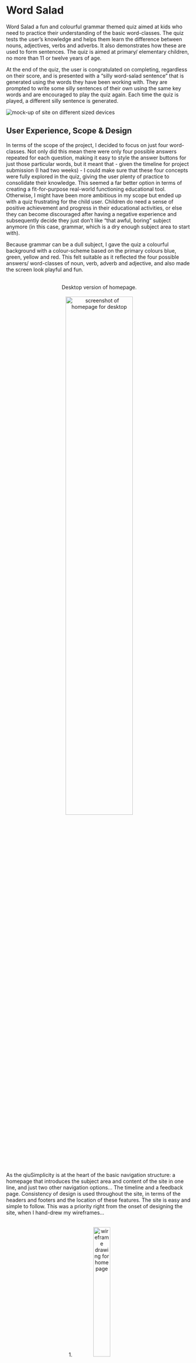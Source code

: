# **Word Salad**
Word Salad a fun and colourful grammar themed quiz aimed at kids who need to practice their understanding of the basic word-classes. The quiz tests the user’s knowledge and helps them learn the difference between nouns, adjectives, verbs and adverbs. It also demonstrates how these are used to form sentences. The quiz is aimed at primary/ elementary children, no more than 11 or twelve years of age.

At the end of the quiz, the user is congratulated on completing, regardless on their score, and is presented with a “silly word-salad sentence” that is generated using the words they have been working with. They are prompted to write some silly sentences of their own using the same key words and are encouraged to play the quiz again. Each time the quiz is played, a different silly sentence is generated.


![mock-up of site on different sized devices](assets/images/amiresponsive.jpg)

## **User Experience, Scope & Design**

In terms of the scope of the project, I decided to focus on just four word-classes. Not only did this mean there were only four possible answers repeated for each question, making it easy to style the answer buttons for just those particular words, but it meant that - given the timeline for project submission (I had two weeks) - I could make sure that these four concepts were fully explored in the quiz, giving the user plenty of practice to consolidate their knowledge. This seemed a far better option in terms of creating a fit-for-purpose real-world functioning educational tool. Otherwise, I might have been more ambitious in my scope but ended up with a quiz frustrating for the child user. Children do need a sense of positive achievement and progress in their educational activities, or else they can become discouraged after having a negative experience and subsequently decide they just don’t like “that awful, boring” subject anymore (in this case, grammar, which is a dry enough subject area to start with).

Because grammar can be a dull subject, I gave the quiz a colourful background with a colour-scheme based on the primary colours blue, green, yellow and red. This felt suitable as it reflected the four possible answers/ word-classes of noun, verb, adverb and adjective, and also made the screen look playful and fun.  

<br>
<center>Desktop version of homepage.<br><br><img src="assets/images/homePg.jpg" alt="screenshot of homepage for desktop" width="60%"/></center>
<br>

As the qiuSimplicity is at the heart of the basic navigation structure: a homepage that introduces the subject area and content of the site in one line, and just two other navigation options… The timeline and a feedback page. Consistency of design is used throughout the site, in terms of the headers and footers and the location of these features. The site is easy and simple to follow. This was a priority right from the onset of designing the site, when I hand-drew my wireframes...

<br>
<center>1. <img src="assets/images/frame-one.jpg" alt="wireframe drawing for homepage" width="30%"/></center>
<br>
<center>2. <img src="assets/images/frame-two.jpg" alt="wireframe drawing of timeline page in landscape" width="30%"/></center>     
<br>
<center>3. <img src="assets/images/frame-two-scrollview.jpg" alt="wireframe drawing of timeline page in portrait with scrolling view" width="25%"/></center>
<br>     
<center>4. <img src="assets/images/frame-three.jpg" alt="wireframe drawing of feedback page" width="30%"/></center>
<br>
<center>5. <img src="assets/images/frame-four.jpg" alt="wireframe drawing of landing page that says thank for submitting your form "width="30%"/></center>
<br>

Image one  is the homepage, images two and three are of the timeline, image four is the feedback page and image five is a 'thank you' page that pops up to confirm successful submission of the form.

A few minor aspects of design changed after the wireframing process. The hero image, for example, contains a lot of empty space in the middle, so it was better suited as a background image with what I called the 'blurb' going across the centre rather than underneath. I asked a friend to open the homepage on his computer with a large desktop, and he found that it was still very empty-looking after this change in design, so I veered away from my choice of the courier font (which evokes a historical sense of "typing" code using an old machine) for larger desktops. A more attractive, decorative font was employed just for bigger screens to address this issue. I chose "Homemade Apple" from Google Fonts as this worked well with the handwritten-style header (the font used for the header is "Permanent Marker", also from Google Fonts) in suggesting a first draft of history that's still being written. It also softens the page, giving a more homely feel, helping the user feel they are in their comfort zone despite being taught about a technical subject.

The combination of "Open Sans" (also from Google Fonts) for small text on the site with "Permanent Marker" for the header is a pairing suggested by Canva [Canva website](canva.com/learn/best-google-font-combinations).

The 'thank you' page that I planned, as confirmation to the user that their feedback form had been successfully submitted, fell away as the scope of the project became more limited given the time constraints. This is something I would like to add later. Instead, there is a standard Code Institute "form dump" confirmation message that pops us after data is successfully sent. 

I wanted to include links to the educational curricula in Ireland and the UK for teachers using the site for class, ideally during the week of international women's day, but I decided early on in the wireframing process that the scope would have to exclude this due to time constraints. This can be added as the website develops, along with an easily-printable format for the timeline, so that the history page can be used as a hand-out for students. I kept the scope quite basic, with space for additional content. The focus is on simply informing the user of the history of women in coding... A basic but attractive educational site that is also suitable for general interest.

## Design Responsivity, User Experience & Scope/ Strategy

Design responsivity for different devices is essential for positive user experiences. According to a recent article  by the online magazine Design Rush (15 Screen Resolutions to Design For | DesignRush), 90% of website visitors bounce due to poor design. So, after creating an elaborate desktop design for the homepage (which didn’t work on smaller screens) I decided to start again from scratch with a mobile first approach, with the awareness that a majority of website visits in general happen via smart phone. 

Accessibility is an important part of my website, as it is partly aimed at a non-tech-savvy audience who are less likely to have elaborate, expensive devices for viewing web pages. A young audience – especially the school student community - is also less likely to have the funds, as they do not control their own budget or income. So, I researched the most common screen sizes and set my scope for design responsivity around these. According to the Design Rush article already mentioned, which is based on statistics from StatCounter, the most common screen sizes for mobile phone are somewhere between 320 and 667 pixels wide and between 480 and 812 pixels tall. I tested the design of my site and created media queries with a focus on this in terms of mobile phone devices. However, these parameters only accounted for 45% of web surfers between March 2019 and March 2020, and there are now even more mobile phone sizes in use. Mobile phones clearly account for the most varied and unpredictable screen sizes in use, and so I did make sure that my media queries included sizes above and beyond the parameters discussed in Design Rush magazine…
The website is fully responsive from the smallest screen size of an iPhone 4.  Foldables and wearables were not included in the scope for the above reasons (they are less commonly used and RE associated with people with a higher level of tech-awareness and appreciation). 

According to research (the same article), tablet sizes and desktop sizes (including laptops) are far more predictable, in terms of assessing what most people use, so I strongly focused on the most common screen sizes for these types of devices when it came to testing my site using Chrome dev tools and creating specific media queries targeting these screen sizes.

The five most common desktop screen resolutions worldwide are: 1366 x 768px; 1536 x 864px; 1440 x 900px; 1920 x 1090px and 1280 x 720px. This includes laptops, and these screen-size users accounted for 63% of web surfing. While including media queries and dev testing for other screen sizes, I strongly focused on these. The site is optimised to look good and be accessible when it comes to how content is presented on these screen sizes. Strong contrast between content and background (colours, fonts, information boxes), and making sure the screen is not too "busy", have been priorities for these sized screens.

Tablets are even more predictable/ standard in size. The 5 most common tablet sizes used to surf the net between March 2019 and March 2020, according to StatCounter, were 1024 x 768px; 1280 x 800px, 800 x 1280px (the same device in portrait); 962 x 601px and 601 x 962px (the same device in portrait). This accounted for 70% of tablet users. While including media queries and doing dev testing for other dimensions, I strongly focused on these. The site is optimised to look good and be accessible when it comes to how content is presented on these screen sizes. Strong contrast between content and background (colours, fonts, information boxes), and making sure the screen is not too "busy", have been priorities for these sized screens

## Existing Features

It is hard to completely separate the topics that need attention in this document, so there is some overlap, but I will avoid repeating descriptions.

-_Navigation Bar_

As suggested above, in the section on user experience and design, the header and navigation bar are on all three pages of the website. The navigation bar is part of the header and is fully responsive, containing links to the homepage, the history timeline and the feedback form. At no point does the user need to hit the ‘back’ button to access a page they were on previously, as each available option is clearly displayed in the same area of each page and is easily ‘clickable’. This is true regardless of whether the site is being accessed via mobile, tablet, laptop of desktop. I have tried to balance creativity with consistency. As the site focuses on new discoveries and breakthroughs made by innovative women, I wanted to avoid translating consistency as “sameness”, while recognizing that the user needs to know where they are on the navigation journey. Consistency is important, especially for the visually impaired, so they have a clear sense that they are on the same website even if they are on a different page. Here are the three headers, containing the nav bards, with the same main title and logo on each page...

<br>
<center>Homepage <br><img src="assets/images/homenav.png" alt="screenshot of homepage header with navigation bar" width="50%"/></center>
<br>
<center>Timeline page <br><img src="assets/images/timelinenav.png" alt="screenshot of navigation bar on history page" width="50%"/></center>     
<br>
<center>Feedback page <br><img src="assets/images/formnav.png" alt="screenshot of navigation bar on feedback page" width="50%"/></center>
<br>     

The style and font is the same for each of the three navigation bars, except on small mobile devices where a border and background colour were added for the feedback page to improve visibility of the navigation options (the form necessitated a smaller font-size). The colours used are still from the same colour palette. I kept the header and navigation identical for the first two pages of the mobile version, with the understanding that a smaller screen gives less visual clues, making consistency in design even more important.

Home & history pages, mobile screenshot:

<center><img src="assets/images/mobhistorynav.jpg" alt="screenshot on Huawei P30 lite phone of navigation bar on history page" width="30%"/></center>     
<br>
Feedback page, mobile screenshot:

<br>
<center><img src="assets/images/mobformnav.png" alt="screenshot of nav bar on feedback page using Chrome dev tools to create dimensions for iphone4" width="30%"/></center>
<br>     
 
The top screenshot was taken on my Huawei P30 lite phone. The second is on the dimensions of an iPhone 4, created using Chrome dev tools. 

There is a hover effect for the options on the navbars, to help the user see that the labels on the header are interactive and 'clickable', and also a colour effect to show if the page has already been visited. This is to help the reader understand the functionality of the navigation bar and to remind them of what they have already viewed, creating a clear sense of where they are on their journey through the site.

-_Footer with Social Media Links_-

The same footer design is used on all three pages with a hover effect to indicate interactivity. There are three icons for Facebook, Twitter and YouTube taken from the Font Awesome library. As with the navigation bar on the mobile version of the site, the feedback page has a border around the icons so that they clearly stand out on a small screen. The style and colour of the border is the same. Tablets also have a slightly tweaked design for the footer, which is a compromise between the full-size design for large desktops and the boxed footer for mobiles. It consists of the same background illustration that's used for desktops, but with the addition of a grey border to draw emphasis to the links on a smaller screen. The links on the footer do work, but I have yet to set up a social media presence for the WICH project. 

-_Landing Page & WICH Logo_-

As shown at the start of this document, the landing page, or homepage, is simple, minimalist but informative, with a natural and gentle colour palette. The words 'Women coders since the 1840...' informs the user of the content they should expect from the next page. The navigation label 'timeline' at the top of the page also introduces how this information is going to be presented. The hero image of a keyboard on a pink desk is attractive as well as functional in conveying the main themes of women at work in computer technology and coding. 

The icon used for the logo is from the Font Awesome library [Font Awesome website](fontawesome.com) and clearly indicates the subject matter of computing, while the shades of pink on the home page are a wry reference to what is stereotypically thought of as 'feminine taste'. The logo and title heading are repeated on all three pages.

The WICH acronym was fun to come up with, and obviously points to the word 'witch'. This is intended to evoke the history of confident, intelligent women being considered oddballs and outsiders. Women software developers are, after all, still a small minority.

All of the fonts are from Google Fonts [Google Fonts website](fonts.google.com), except for Courier. Courier is used on the landing page for smaller screens, as it is clearer to read and still in line with the themes of coding and history (i.e. typewriters).

The hero image is by @lum3n and can be downloaded free of charge from Unsplash [Unsplash web address](https://unsplash.com/photos/-RBuQ2PK_L8).

The tree wallpaper design used as a background throughout the site as been edited to different sizes and hues by me, but the original can be downloaded from the Creative Tacos site, which has a beautiful collection of free design resources. To find free background wallpaper options, look up 'digital papers' on https://creativetacos.com/ 

-_Timeline_-

The timeline is the main focus of the website and it is where the most of the content is concentrated. Fourteen women coders are described, from Ada Lovelace's annotations on machine coding in 1843 to Valerie Johnson's current work as an advocate for women and people of colour in the tech industry. 

Descriptions of each figure are short and easy to understand with technical terms such as "compiler" fully explained, making the timeline a bit of an introduction to the world of computing in general.

Every description is accompanied by an image, and most are accompanied by a link to audio or video material for users who want to know more. Most people, especially young people, learn through all of their senses, not just through sight, so it was important to include audio material as well as videos that provide a 'break' from pure text. 

Every image has an 'alt' tag, for users with visual impairments.

The timeline has a different background for phones than for tablets and larger desktops. The smaller the device, the fewer colours used. I did not want to crowd the page with strong colours and contrasts for mobile phone screens, as this can affect concentration. The bigger desktops have background wallpaper for the timeline to add interest where the background might otherwise look too bare. 

The wallpaper idea, also used for the headings and footers, was inspired by William Morris and the Arts and Crafts Movement. The movement roughly correlates with the period when machine readable code started being talked about. Morris began his apprenticeship as an embroiderer of textiles in the mid-1800s, when Ada Lovelace was working as a mathematician in the same city (London). Both were associated with radical politics (Morris was a socialist and Ada Lovelace was the daughter of Lord Byron).

Timeline for mobile phones with neutral background (screenshot from my Huawei P30 lite):

<br>
<center><img src="assets/images/mobtimeline.jpg" alt="screenshot on Huawei P30 lite phone of timeline" width="50%"/></center>
<br>     

Timeline for tablets and smaller desktops with sky blue background (screenshot from my Surface Go):

<br>
<center><img src="assets/images/tabtimeline.png" alt="screenshot on Surface Go" width="50%"/></center>
<br>   

Timeline for larger desktops with 'wallpaper' as background (screen size 1882 x 1317px in Chrome dev tools):

<br>
<center><img src="assets/images/desktimeline.png" alt="screenshot on Surface Go" width="80%"/></center>
<br>   

Code for the timeline was borrowed from the following website: https://alvarotrigo.com/blog/html-css-timelines. However, there were numerous bugs in the code, which I had to fix so that it worked on all sized screens. I'll discuss these later.

All images for the timeline are open source, and from Wikimedia Commons (https://commons.wikimedia.org/wiki/Main_Page). 

All links have an aria-label to help visually impaired users, and they open in a separate tab. The links are coloured violet to set them apart from the non-interactive text. 

-_Feedback Form_-

The feedback form is responsive and functional on all different devices from the size of an iPhone 4 up. I already knew how to code forms from my HTML course material, however I taught myself how to make a fully responsive one from W3 schools "HOW TO - Responsive Form" at http://www.w3schools.com/howto/howto_css_responsive_form.asp/.

I have yet to make this form active beyond the data being sent to the Code Institute form dump address. To make this website a functioning site of current use, the main thing I need to do is to change this, so that I receive the data and am able to respond to the feedback in how I develop the project in future.

When I learn JavaScript later in my diploma course, I will use this language to code a properly interactive form with a pop up page that says "Thank you for submitting your feedback!". 

As the timeline project is at its inception stage, I deliberately wanted a feedback form with space for whatever views users have. This is why there is a large text box. I'm effectively gathering views as if I'm holding a market research event, with the first users giving a full account of their views, first impressions and feelings. Later, when the project gathers momentum and there is a social media presence for WICH, I will narrow the options down on the form to radio button answers to specific questions.  

The email address box only accepts text that is recognisably in the format of a proper email address (a validated and required input field). The form is not submitted unless an email address is entered. The addresses will eventually be used, when this site is live and fully functioning, for updates and possibly a newsletter or blog.

## **Testing (and bugs!)**

Two key aspects of this project are accessibility and design responsivity (media queries). To test for accessibility, I used the Lighthouse report generator in Chrome dev tools to check that the accessibility scores for the desktop and mobile versions of the site were over 70%. 

<br>
<center><img src="assets/images/desk_lighthouse.png" alt="screenshot of lighthouse report for desktop version of the site" width="80%"/></center>
<br>  

<br>
<center><img src="assets/images/mob_lighthouse.png" alt="screenshot of lighthouse report for mobile version of the site" width="80%"/></center>
<br>  

The screenshots of the report are above. The first one is for the desktop version and the second one for mobiles. Despite my efforts to start from scratch a week into the project with a mobile first approach, it is the desktop version that scores most highly on all-round performance. The specific score for accessibility is 97%. The mobile version has the same score, with both versions of the site - mobile and desktop - also scoring 100% on best practice. This meant that thankfully, I did not have to go back to the drawing-board for this project. The accessibility scores are well above 70%.

I also tested the site on real devices by checking how it looked on my phone (Huawei P30 lite), my friends' devices (I asked them send me screenshots), my tablet (Surface Go) and by checking all of the most common screen sizes from the smallest size of 320 x 480 pixels (the dimensions for the iphone4). I also tested the points at which the integrity of the webpages fell apart using Chrome dev tools. I used these to guide the creation of further media queries in my CSS code to remedy the 'glitches', so that when I played with the width and height in Chrome dev tools, the design seamlessly adapted. I learned about this adaptive approach from a 'Sam's Teach Yourself' textbook that I have on CSS and HTML. "Focus your breakpoints on where your design starts to fail rather than worrying about specific devices or widths. It's also a good idea to strive for as few breakpoints as your design can handle and not be broken" (p.468, Colburn, Kyrnin & Lemay 2016). If I could go back and do this project again, I would certainly aim for less media queries. The feedback form in particular required a lot of adjustments in CSS for different screen sizes, and even though the code "works" and my course mentor was happy with the design responsivity for all of the pages of the site, I could have saved a lot of time and effort if I simply taught myself CSS grids and used this for the whole of the feedback page.

I noticed early on that Chrome dev tools do not show how a site looks like on a given device in real life. This is because the browser adds elements to the top and the bottom of the page, and these are difficult to predict it varies with different browsers. When I tested the homepage on my phone, the footer dropped off the screen, but it was visible for the same dimensions in Chrome dev tools. I was told, for the sake for how this project is being assessed, to focus on what is shown by Chrome dev tools. However, I couldn't leave it alone, because I want this site to be of actual real-life use. I have coded the footer to come up higher on mobile devices so that it is always visible. It turns out that this makes the footer stand out more on smaller screens, so it probably pushed up the accessibility score on the Lighthouse report.   

The timeline code turned out to not work in its entirety on different devices after it had been amended by me to include images and different fonts/ colours. Specifically, there was a join in the timeline that was visibly out of alignment. I used Chrome dev tools to click on this, and discover which bit of code needed amending. A similar issue came up that related to the dots on the timeline. They were not on the actual timeline, but floating off away from the descriptions about each woman in history. I found the bug in the same way and created a series of media queries that fix this for different screen sizes.

I tested all of the links on the history line to make sure they were up to date and functional when clicked on. A bug that came up initially was that some of the links didn't work. The 'position: relative' style automatically gave the elements a z-index, so part of the div element was covering the link, making it unclickable. I worked this out with the help of a tutor. My adding 'position: relative' to the style for the links in CSS, this got fixed.

 ## **Code Validation (and bugs!)**

 The HTML for the landing page, the timeline page and the feedback page all passed when I copied and pasted the code into the free w3 validator service online. The screenshots are below.  

<br>
<center><img src="assets/images/hmpg_html_validation.png" alt="screenshot of pass report for landing page from w3 HTML validator" width="80%"/></center>
<br>  

<br>
<center><img src="assets/images/tmln_html_validation.png" alt="screenshot of pass report for timeline page from HTML validator" width="80%"/></center>
<br>

<br>
<center><img src="assets/images/form_html_validation.png" alt="screenshot of pass report for feedback page from HTML validator" width="80%"/></center>
<br>

The CSS code for the website also passed when it was cut and paste into the Jigsaw w3 validation service online. The screenshot showing this is below.

<br>
<center><img src="assets/images/css_validation.png" alt="screenshot of pass report for CSS code page from Jigsaw w3 validator" width="80%"/></center>
<br>

No errors were found in the HTML or the CSS code when tested two days prior to the submission of this project. Before this, however, there were some bugs I needed to swat! A few errors were found by the validator that I had to fix. It turned out that my history timeline was riddled with tags that were not closed properly... Below is an example.

<br>
<center><img src="assets/images/bugs.png" alt="screenshot of errors found by w3 HTML validator" width="80%"/></center>
<br>

I went through the HTML with a fine toothcomb and discovered the problem. I was trying to wrap block elements with inline elements, and this meant that my paragraphs weren't closing properly. I fixed this, and correctly ordered my tags. I removed the use of divs to style the links embedded in various paragraphs, remembering that divs are used as outer-wrappers. I needed to be using the span element to style these links instead. My code passed after making these changes.

## **Deployment**

I used GitHub pages to deploy my site. The process is simple. Click on 'settings' after going into the repository and scroll down. The menu down the lefthand side will have an option called 'pages'. Click on this, and after a few moments the site will be deployed and GitHub will automatically show a web address in blue. This is the address for the live site, which anyone can now access from their own devices.

## **Acknowledgements**

1. Am I Responsive? (https://amiresponsive.co.uk/) This free site illustrates how your web project looks on different devices in an attractive way.

2. Google Fonts. (https://fonts.google.com/) 

3. Canva. (canva.com/learn/best-google-font-combinations).

4. Font Awesome. (https://fontawesome.com/)

5. Hero image by @lum3n on Unsplash [Unsplash web address](https://unsplash.com/photos/-RBuQ2PK_L8).

6. Digital papers used as backgrounds throughout the site originally sourced from Creative Tacos (https://creativetacos.com/). 

7. Code for timeline inspired by https://alvarotrigo.com/blog/html-css-timelines. I added floating images and different fonts, which meant that I had to edit the code.

8. All images for the timeline are open source and from Wikimedia Commons (https://commons.wikimedia.org/wiki/Main_Page). 

9. W3 schools "HOW TO - Responsive Form" at http://www.w3schools.com/howto/howto_css_responsive_form.asp/.

10. 'Website Dimensions: These are the 15 Most Common 15 Screen Resolutions to Design for'. Design Rush. Updated 05/05/2022. https://www.designrush.com/agency/web-development-companies/trends/website-dimensions

11. Chrome developer tools, including Lighthouse. https://developer.chrome.com/docs/lighthouse/overview/

12. W3C Markup Validation Service (https://validator.w3.org/index.html)

13. W3C Jigsaw CSS Validation Service (https://jigsaw.w3.org/css-validator/)

14. Colborn, R. Kyrnin, J. & Lemay, L. (2016) Sam's Teach Yourself HTML, CSS & JavaScript: Web Publishing in One Hour a Day. Pearson Education, Indiana.

15. Information about the history of female coders was from a range of sources, including the Encyclopaedia Britannica online (https://www.britannica.com/). I also watched the wonderful 2016 film, Hidden Figures, and took notes. Links to articles, YouTube videos and audio can be found on the timeline page of the site, with acknowledgements also below...

16. Jones, B. & Larson, L. (2019)'Long before Gates or Jobs, 6 women programmed the first digital computer', Digital Trends, https://www.digitaltrends.com/computing/remembering-eniac-and-the-women-who-programmed-it/

17. Shetterly, M. L. NASA biography of Katherine Johnson, https://www.nasa.gov/content/katherine-johnson-biography/. 

18. Women's Stories, (2014) 'Who is Grace Hopper?', https://youtube.be/Fg82iV-L8ZY (video).

19. STEM for Success, (2021) Valerie Thomas: Transmitting the Future, https://www.youtube.com/watch?v=EWBlW1xgAow. 

20. Lantero, A. (2016) 'Five Fast Facts About Rocket Scientist Annie Easley' https://www.energy.gov/articles/five-fast-facts-about-rocket-scientist-annie-easley

21. Youtube interview with "Hidden Figures" author Margot Lee Shetterly: https://www.youtube.com/watch?v=PdbPkCGUq9k

22. Biography magazine (2016) 'Dorothy Johnson Vaughan', https://www.biography.com/scientist/dorothy-johnson-vaughan